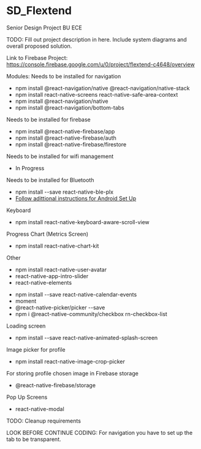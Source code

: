 # SD_Flextend
Senior Design Project BU ECE

TODO: Fill out project description in here. Include system diagrams and overall proposed solution. 

Link to Firebase Project: https://console.firebase.google.com/u/0/project/flextend-c4648/overview 

Modules: 
Needs to be installed for navigation 
* npm install @react-navigation/native @react-navigation/native-stack
* npm install react-native-screens react-native-safe-area-context
* npm install @react-navigation/native
* npm install @react-navigation/bottom-tabs
<!-- * npm install --save react-navigation -->

Needs to be installed for firebase
* npm install @react-native-firebase/app
* npm install @react-native-firebase/auth
* npm install @react-native-firebase/firestore

Needs to be installed for wifi management 
* In Progress 

Needs to be installed for Bluetooth 
* npm install --save react-native-ble-plx
* [Follow adittional instructions for Android Set Up](https://github.com/dotintent/react-native-ble-plx)

Keyboard
* npm install react-native-keyboard-aware-scroll-view

Progress Chart (Metrics Screen)
* npm install react-native-chart-kit

Other
* npm install react-native-user-avatar
* react-native-app-intro-slider
* react-native-elements
<!-- * react-native-add-calendar-event I AM GOING TO REBUILD THIS CODE TO BE EASIER TO USE IN ANDROID AND TO BE ABLE TO DISPLAY EVENT INFO FOR USER. the module I am using for this is this bottom one  -->
* npm install --save react-native-calendar-events
* moment
* @react-native-picker/picker --save
* npm i @react-native-community/checkbox rn-checkbox-list

Loading screen
* npm install --save react-native-animated-splash-screen



Image picker for profile
* npm install react-native-image-crop-picker

For storing profile chosen image in Firebase storage
* @react-native-firebase/storage

Pop Up Screens
* react-native-modal 

TODO: Cleanup requirements 

LOOK BEFORE CONTINUE CODING:
For navigation you have to set up the tab to be transparent. 

